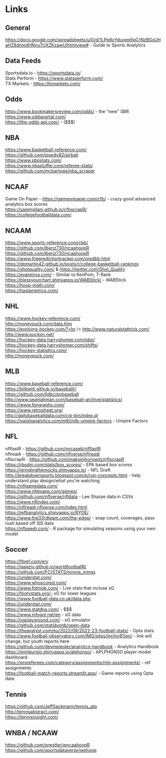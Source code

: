 # Links

## General

https://docs.google.com/spreadsheets/u/0/d/1LPe8xYduoep9qCrNzBGdJHaHZ8dnmdHNnu7UXZKzawU/htmlview# - Guide to Sports Analytics<br />

## Data Feeds

Sportsdata.io - https://sportsdata.io/<br />
Stats Perform - https://www.statsperform.com/<br />
TX Markets - https://txmarkets.com/<br />

## Odds

https://www.bookmakersreview.com/odds/ - the "new" SBR<br />
https://www.oddsportal.com/<br />
https://the-odds-api.com/ - ($$$)<br />

## NBA

https://www.basketball-reference.com/<br />
https://github.com/josedv82/airball<br />
https://www.pbpstats.com/<br />
https://www.nbastuffer.com/referee-stats/<br />
https://github.com/mcbarlowe/nba_scraper<br />

## NCAAF

Game On Paper - https://gameonpaper.com/cfb/ - crazy good advanced analytics box scores<br />
https://saiemgilani.github.io/cfbscrapR/<br />
https://collegefootballdata.com/<br />

## NCAAM

https://www.sports-reference.com/cbb/<br />
https://github.com/lbenz730/ncaahoopR<br />
https://github.com/lbenz730/ncaahoopR<br />
https://www.thepredictiontracker.com/predbb.html<br />
https://dpmartin42.github.io/posts/r/college-basketball-rankings<br />
https://shotquality.com/ & https://twitter.com/Shot_Quality<br />
https://evanmiya.com/ - Similar to KenPom, T-Rank<br />
https://blessyourchart.shinyapps.io/WABStick/ - WABStick<br />
https://hoop-math.com/<br />
https://haslametrics.com/<br />

## NHL
https://www.hockey-reference.com/<br />
http://moneypuck.com/data.htm<br />
https://evolving-hockey.com/?<br />
http://www.naturalstattrick.com/<br />
http://www.puckon.net/<br />
https://hockey-data.harryshomer.com/pbp/<br />
https://hockey-data.harryshomer.com/shifts/<br />
https://hockey-statistics.com/<br />
http://moneypuck.com/<br />


## MLB

https://www.baseball-reference.com/<br />
https://billpetti.github.io/baseballr/<br />
https://github.com/jldbc/pybaseball<br />
http://www.seanlahman.com/baseball-archive/statistics/<br />
https://www.fangraphs.com/<br />
https://www.retrosheet.org/<br />
http://dailybaseballdata.com/cgi-bin/index.pl<br />
https://swishanalytics.com/mlb/mlb-umpire-factors - Umpire Factors<br />

## NFL

nflfastR - https://github.com/mrcaseb/nflfastR<br />
nflreadr - https://github.com/nflverse/nflreadr<br />
nflscrapR - https://github.com/maksimhorowitz/nflscrapR<br />
https://rbsdm.com/stats/box_scores/ - EPA based box scores<br />
https://grindingthemocks.shinyapps.io/ - NFL Draft<br />
http://breakdownsports.blogspot.com/p/run-concepts.html - help understand play design/what you're watching<br />
https://nflgamedata.com/<br />
https://www.nfeloapp.com/games/<br />
https://github.com/nflverse/nfldata - Lee Sharpe data in CSVs<br />
https://www.nflindex.com/<br />
https://nflreadr.nflverse.com/index.html<br />
https://mfbanalytics.shinyapps.io/RYOE/<br />
https://www.the33rdteam.com/the-edge/ - snap count, coverages, pass rush based off SIS data<br />
https://nflseedr.com/ - R package for simulating seasons using your own model<br />

## Soccer 

https://fbref.com/en/<br />
https://jaseziv.github.io/worldfootballR/<br />
https://github.com/FCrSTATS/tyrone_mings<br />
https://understat.com/<br />
https://www.whoscored.com/<br />
https://www.fotmob.com/ - Live stats that incluse xG<br />
https://footystats.org/- xG for lower leagues<br />
https://www.football-data.co.uk/data.php<br />
https://understat.com/<br />
https://www.statdna.com/ - $$$<br />
https://www.infogol.net/en - xG data<br />
https://xgplayground.com/ - xG simulator<br />
https://github.com/statsbomb/open-data<br />
https://theanalyst.com/eu/2022/08/2022-23-football-stats/ - Opta stats <br />
https://www.football-observatory.com/IMG/sites/mr/mr81/en/ - link will change, but youth reports here<br />
https://github.com/devinpleuler/analytics-handbook - Analytics Handbook<br />
https://mimburgio.shinyapps.io/alphonso/ - APLPHONSO player model dashboard<br />
https://proreferees.com/category/assignments/mls-assignments/ - ref assignments<br />
https://football-match-reports.streamlit.app/ - Game reports using Opta data<br />

## Tennis

https://github.com/JeffSackmann/tennis_atp<br />
http://tennisabstract.com/<br />
https://tennisinsight.com/<br />

## WNBA / NCAAW
https://github.com/snestler/wncaahoopR<br />
https://github.com/sportsdataverse/wehoop<br />

